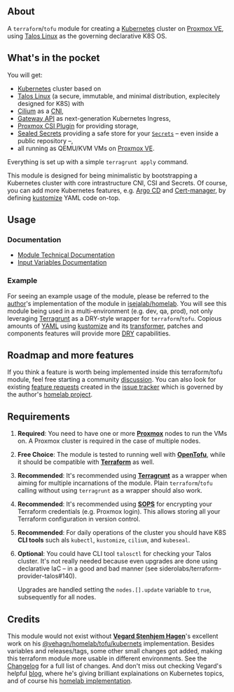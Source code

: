## About

A `terraform`/`tofu` module for creating a [Kubernetes](https://kubernetes.io/) cluster on [Proxmox VE](https://www.proxmox.com/en/proxmox-virtual-environment), using [Talos Linux](https://talos.dev) as the governing declarative K8S OS.


## What's in the pocket

You will get:

- [Kubernetes](https://kubernetes.io/) cluster based on
- [Talos Linux](https://talos.dev) (a secure, immutable, and minimal
  distribution, explecitely designed for K8S) with
- [Cilium](https://cilium.io) as a [CNI](https://www.cni.dev),
- [Gateway API](https://gateway-api.sigs.k8s.io/) as next-generation
   Kubernetes Ingress,
- [Proxmox CSI Plugin](https://github.com/sergelogvinov/proxmox-csi-plugin) for providing storage,
- [Sealed Secrets](https://github.com/bitnami-labs/sealed-secrets) providing a safe store for your [`Secrets`](https://kubernetes.io/docs/concepts/configuration/secret/) – even inside a public repository –,
- all running as QEMU/KVM VMs on [Proxmox VE](https://www.proxmox.com/en/proxmox-virtual-environment).

Everything is set up with a simple `terragrunt apply` command.

This module is designed for being minimalistic by bootstrapping a Kubernetes cluster with core intrastructure CNI, CSI and Secrets.  Of course, you can add more Kubernetes features, e.g. [Argo CD](https://argo-cd.readthedocs.io/en/stable/) and [Cert-manager](https://cert-manager.io/), by defining [kustomize](https://kustomize.io/) YAML code on-top.

## Usage

### Documentation

- [Module Technical Documentation](docs/module.md)
- [Input Variables Documentation](docs/variables.md)

### Example

For seeing an example usage of the module, please be referred to the [author](https://github.com/sebiklamar/)'s implementation of the module in [isejalab/homelab](https://github.com/isejalabs/homelab).  You will see this module being used in a multi-environment (e.g. dev, qa, prod), not only leveraging [Terragrunt](https://terragrunt.gruntwork.io/) as a DRY-style wrapper for `terraform`/`tofu`.  Copious amounts of [YAML](https://yaml.org/) using [kustomize](https://kustomize.io/) and its [transformer](https://github.com/kubernetes-sigs/kustomize/blob/master/examples/transformerconfigs/README.md), patches and components features will provide more [DRY](https://de.wikipedia.org/wiki/Don%E2%80%99t_repeat_yourself) capabilities.

    
## Roadmap and more features


If you think a feature is worth being implemented inside this terraform/tofu module, feel free starting a community [discussion](https://github.com/isejalabs/terraform-proxmox-talos/discussions).  You can also look for existing [feature requests](https://github.com/isejalabs/terraform-proxmox-talos/issues?q=is%3Aissue%20state%3Aopen%20type%3AFeature) created in the [issue tracker](https://github.com/isejalabs/terraform-proxmox-talos/issues) which is governed by the author's [homelab project](https://github.com/orgs/isejalabs/projects/1).

## Requirements

1. **Required**: You need to have one or more
    [**Proxmox**](https://www.proxmox.com/en/proxmox-virtual-environment) nodes to run the VMs on.  A Proxmox cluster is required in the case of multiple nodes.
2. **Free Choice**: The module is tested to running well with
   [**OpenTofu**](https://opentofu.org/), while it should be compatible with [**Terraform**](https://www.terraform.io/) as well.
3. **Recommended**: It's recommended using
   [**Terragrunt**](https://terragrunt.gruntwork.io/) as a wrapper when aiming for multiple incarnations of the module.  Plain `terraform`/`tofu` calling without using `terragrunt` as a wrapper should also work.
4. **Recommended**: It's recommended using [**SOPS**](https://getsops.io/)
   for encrypting your Terraform credentials (e.g. Proxmox login).  This allows storing all your Terraform configuration in version control.
6. **Recommended**: For daily operations of the cluster you should have
   K8S **CLI tools** such als `kubectl`, `kustomize`, `cilium`, and `kubeseal`.
5. **Optional**: You could have CLI tool `talosctl` for checking your
   Talos cluster.  It's not really needed because even upgrades are done using declarative IaC – in a good and bad manner (see siderolabs/terraform-provider-talos#140).
   
   Upgrades are handled setting the `nodes.[].update` variable to `true`, subsequently for all nodes.


## Credits

This module would not exist without [**Vegard Stenhjem Hagen**](https://github.com/vehagn)'s excellent work on his [@vehagn/homelab/tofu/kubernets](https://github.com/vehagn/homelab/tree/140fbc249b26c622c0e2ab413c3aca9eb5014f8e) implementation.  Besides variables and releases/tags, some other small changes got added, making this terraform module more usable in different environments.  See the [Changelog](CHANGELOG.md) for a full list of changes. And don't miss out checking Vegard's helpful [blog](https://blog.stonegarden.dev/), where he's giving brilliant explainations on Kubernetes topics, and of course his [homelab implementation](https://github.com/vehagn/homelab).
